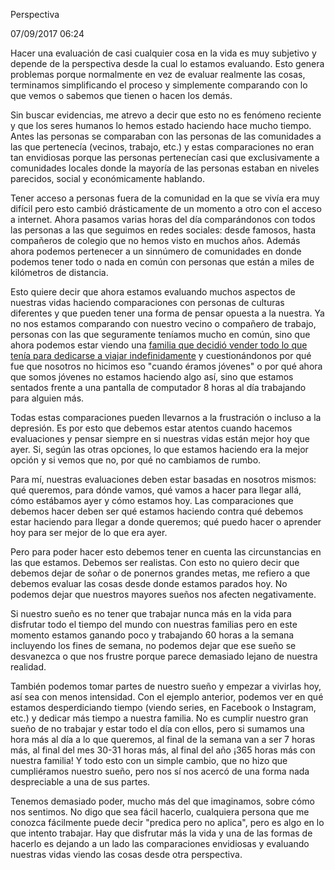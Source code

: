 Perspectiva

07/09/2017 06:24

Hacer una evaluación de casi cualquier cosa en la vida es muy subjetivo y depende de la perspectiva desde la cual lo estamos evaluando. Esto genera problemas porque normalmente en vez de evaluar realmente las cosas, terminamos simplificando el proceso y simplemente comparando con lo que vemos o sabemos que tienen o hacen los demás.

Sin buscar evidencias, me atrevo a decir que esto no es fenómeno reciente y que los seres humanos lo hemos estado haciendo hace mucho tiempo. Antes las personas se comparaban con las personas de las comunidades a las que pertenecía (vecinos, trabajo, etc.) y estas comparaciones no eran tan envidiosas porque las personas pertenecían casi que exclusivamente a comunidades locales donde la mayoría de las personas estaban en niveles parecidos, social y económicamente hablando.

Tener acceso a personas fuera de la comunidad en la que se vivía era muy difícil pero esto cambió drásticamente de un momento a otro con el acceso a internet. Ahora pasamos varias horas del día comparándonos con todos las personas a las que seguimos en redes sociales: desde famosos, hasta compañeros de colegio que no hemos visto en muchos años. Además ahora podemos pertenecer a un sinnúmero de comunidades en donde podemos tener todo o nada en común con personas que están a miles de kilómetros de distancia. 

Esto quiere decir que ahora estamos evaluando muchos aspectos de nuestras vidas haciendo comparaciones con personas de culturas diferentes y que pueden tener una forma de pensar opuesta a la nuestra. Ya no nos estamos comparando con nuestro vecino o compañero de trabajo, personas con las que seguramente teníamos mucho en común, sino que ahora podemos estar viendo una [familia que decidió vender todo lo que tenía para dedicarse a viajar indefinidamente][1] y cuestionándonos por qué fue que nosotros no hicimos eso "cuando éramos jóvenes" o por qué ahora que somos jóvenes no estamos haciendo algo así, sino que estamos sentados frente a una pantalla de computador 8 horas al día trabajando para alguien más.

Todas estas comparaciones pueden llevarnos a la frustración o incluso a la depresión. Es por esto que debemos estar atentos cuando hacemos evaluaciones y pensar siempre en si nuestras vidas están mejor hoy que ayer. Si, según las otras opciones, lo que estamos haciendo era la mejor opción y si vemos que no, por qué no cambiamos de rumbo.

Para mí, nuestras evaluaciones deben estar basadas en nosotros mismos: qué queremos, para dónde vamos, qué vamos a hacer para llegar allá, cómo estábamos ayer y cómo estamos hoy. Las comparaciones que debemos hacer deben ser qué estamos haciendo contra qué debemos estar haciendo para llegar a donde queremos; qué puedo hacer o aprender hoy para ser mejor de lo que era ayer. 

Pero para poder hacer esto debemos tener en cuenta las circunstancias en las que estamos. Debemos ser realistas. Con esto no quiero decir que debemos dejar de soñar o de ponernos grandes metas, me refiero a que debemos evaluar las cosas desde donde estamos parados hoy. No podemos dejar que nuestros mayores sueños nos afecten negativamente. 

Si nuestro sueño es no tener que trabajar nunca más en la vida para disfrutar todo el tiempo del mundo con nuestras familias pero en este momento estamos ganando poco y trabajando 60 horas a la semana incluyendo los fines de semana, no podemos dejar que ese sueño se desvanezca o que nos frustre porque parece demasiado lejano de nuestra realidad. 

También podemos tomar partes de nuestro sueño y empezar a vivirlas hoy, así sea con menos intensidad. Con el ejemplo anterior, podemos ver en qué estamos desperdiciando tiempo (viendo series, en Facebook o Instagram, etc.) y dedicar más tiempo a nuestra familia. No es cumplir nuestro gran sueño de no trabajar y estar todo el día con ellos, pero si sumamos una hora más al día a lo que queremos, al final de la semana van a ser 7 horas más, al final del mes 30-31 horas más, al final del año ¡365 horas más con nuestra familia! Y todo esto con un simple cambio, que no hizo que cumpliéramos nuestro sueño, pero nos sí nos acercó de una forma nada despreciable a una de sus partes.

Tenemos demasiado poder, mucho más del que imaginamos, sobre cómo nos sentimos. No digo que sea fácil hacerlo, cualquiera persona que me conozca fácilmente puede decir "predica pero no aplica", pero es algo en lo que intento trabajar. Hay que disfrutar más la vida y una de las formas de hacerlo es dejando a un lado las comparaciones envidiosas y evaluando nuestras vidas viendo las cosas desde otra perspectiva.

[1]: https://twitter.com/bucketlistfam